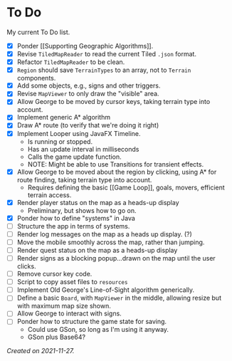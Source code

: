 # To Do

My current To Do list.

- [x] Ponder [[Supporting Geographic Algorithms]].
- [x] Revise `TiledMapReader` to read the current Tiled `.json` format.
- [x] Refactor `TiledMapReader` to be clean. 
- [x] `Region` should save `TerrainTypes` to an array, not to `Terrain` components.
- [x] Add some objects, e.g., signs and other triggers.
- [x] Revise `MapViewer` to only draw the "visible" area.
- [x] Allow George to be moved by cursor keys, taking terrain type into account.
- [x] Implement generic A* algorithm
- [x] Draw A* route (to verify that we're doing it right)
- [x] Implement Looper using JavaFX Timeline.
	- Is running or stopped.
	- Has an update interval in milliseconds
	- Calls the game update function.
	- NOTE: Might be able to use Transitions for transient effects.
- [x] Allow George to be moved about the region by clicking, using A* for route finding, taking terrain type into account.
	- Requires defining the basic [[Game Loop]], goals, movers, efficient terrain access.
- [x] Render player status on the map as a heads-up display
	- Preliminary, but shows how to go on. 
- [x] Ponder how to define "systems" in Java
- [ ] Structure the app in terms of systems.
- [ ] Render log messages on the map as a heads up display. (?)
- [ ] Move the mobile smoothly across the map, rather than jumping. 
- [ ] Render quest status on the map as a heads-up display
- [ ] Render signs as a blocking popup...drawn on the map until the user clicks.
- [ ] Remove cursor key code.
- [ ] Script to copy asset files to `resources`
- [ ] Implement Old George's Line-of-Sight algorithm generically.
- [ ] Define a basic `Board`, with `MapViewer` in the middle, allowing resize but with maximum map size shown.
- [ ] Allow George to interact with signs.
- [ ] Ponder how to structure the game state for saving.
	- Could use GSon, so long as I'm using it anyway.
	- GSon plus Base64?

_Created on 2021-11-27._